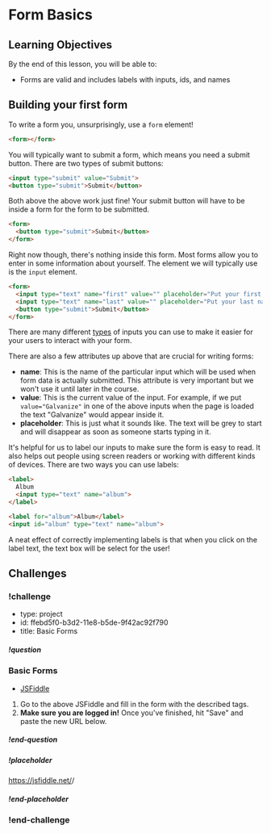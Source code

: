 # Form Basics

## Learning Objectives

By the end of this lesson, you will be able to:

* Forms are valid and includes labels with inputs, ids, and names

## Building your first form

To write a form you, unsurprisingly, use a `form` element!

```html
<form></form>
```

You will typically want to submit a form, which means you need a submit button. There are two types of submit buttons:

```html
<input type="submit" value="Submit">
<button type="submit">Submit</button>
```

Both above the above work just fine! Your submit button will have to be inside a form for the form to be submitted.

```html
<form>
  <button type="submit">Submit</button>
</form>
```

Right now though, there's nothing inside this form. Most forms allow you to enter in some information about yourself. The element we will typically use is the `input` element.

```html
<form>
  <input type="text" name="first" value="" placeholder="Put your first name here...">
  <input type="text" name="last" value="" placeholder="Put your last name here...">
  <button type="submit">Submit</button>
</form>
```

There are many different [types](https://developer.mozilla.org/en-US/docs/Web/HTML/Element/input) of inputs you can use to make it easier for your users to interact with your form.

There are also a few attributes up above that are crucial for writing forms:

* **name**: This is the name of the particular input which will be used when form data is actually submitted. This attribute is very important but we won't use it until later in the course.
* **value**: This is the current value of the input. For example, if we put `value="Galvanize"` in one of the above inputs when the page is loaded the text "Galvanize" would appear inside it.
* **placeholder**: This is just what it sounds like. The text will be grey to start and will disappear as soon as someone starts typing in it.

It's helpful for us to label our inputs to make sure the form is easy to read. It also helps out people using screen readers or working with different kinds of devices. There are two ways you can use labels:

```html
<label>
  Album
  <input type="text" name="album">
</label>
```

```html
<label for="album">Album</label>
<input id="album" type="text" name="album">
```

A neat effect of correctly implementing labels is that when you click on the label text, the text box will be select for the user!

## Challenges

<!-- Question -->

### !challenge

* type: project
* id: ffebd5f0-b3d2-11e8-b5de-9f42ac92f790
* title: Basic Forms

##### !question

### Basic Forms

* [JSFiddle](https://jsfiddle.net/gh/get/library/pure/gSchool/g67_fiddles/tree/master/basic-forms)

1. Go to the above JSFiddle and fill in the form with the described tags.
1. **Make sure you are logged in!** Once you've finished, hit "Save" and paste the new URL below.

##### !end-question

##### !placeholder

https://jsfiddle.net/<username>/<fiddle-id>

##### !end-placeholder

### !end-challenge
